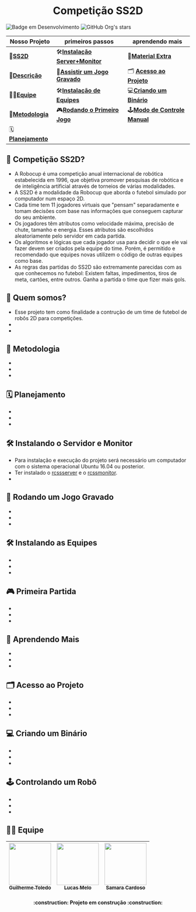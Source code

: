 <h1 align="center"> Competição SS2D </h1>

![Badge em Desenvolvimento](http://img.shields.io/static/v1?label=STATUS&message=EM%20DESENVOLVIMENTO&color=GREEN&style=for-the-badge)
![GitHub Org's stars](https://img.shields.io/github/stars/ras-ufcg/SS2D?style=for-the-badge&logo=github)


| Nosso Projeto | primeiros passos |aprendendo mais|
| ---------------- | ---------------- |------------- |
| 🤖[**SS2D**](#-competição-ss2d) |🛠[**Instalação Server+Monitor**](#-instalando-o-servidor-e-monitor) |📖[**Material Extra**](#-aprendendo-mais) |
| 📝[**Descrição**](#-quem-somos) |📼[**Assistir um Jogo Gravado**](#-rodando-um-jogo-gravado) |🗂️ [**Acesso ao Projeto**](#-acesso-ao-projeto) |
| 🧑‍🎓[**Equipe**](#-equipe) |🛠[**Instalação de Equipes**](#-instalando-as-equipes) |💻[**Criando um Binário**](#-criando-um-binário) |
| 📄[**Metodologia**](#-metodologia) |🎮[**Rodando o Primeiro Jogo**](#-primeira-partida) | 🕹️[**Modo de Controle Manual**](#-controlando-um-robô) |
| 🗓[**Planejamento**](#-planejamento) | | |

<!---## Sumário
- Sobre o Projeto
    - 🤖[**SS2D**](#-Competição-SS2D) 
    - 📝[**Descrição**](#-quem-somos)
    - 🧑‍🎓[**Equipe**](#-equipe)
    - 📄[**Metodologia**](#-metodologia)
    - 🗓[**Planejamento**](#-planejamento) 
- Primeiros Passos
    - 🛠[**Instalação Server+Monitor**](#-instalando-o-servidor-e-monitor)
    - 🛠[**Instalação de Equipes**](#-instalando-as-equipes)
    - 🎮[**Rodando o Primeiro Jogo**](#-primeira-partida) 
- Apredendo Mais
    - 📖[**Material Extra**](#-aprender-mais)
    - 🗂️ [**Acesso ao Projeto**](#-acesso-ao-projeto)
    - 💻[**Criando um Binário**](#-criando-um-binário)
    - 🕹️[**Modo de Controle Manual**](#-controlando-um-robô) -->
## 🤖 Competição SS2D?
- A Robocup é uma competição anual internacional de robótica estabelecida em 1996, que objetiva promover pesquisas de robótica e de inteligência artificial através de torneios de várias modalidades.
- A SS2D é a modalidade da Robocup que aborda o futebol simulado por computador num espaço 2D. 
- Cada time tem 11 jogadores virtuais que "pensam" separadamente e tomam decisões com base nas informações que conseguem capturar do seu ambiente. 
- Os jogadores têm atributos como velocidade máxima, precisão de chute, tamanho e energia. Esses atributos são escolhidos aleatoriamente pelo servidor em cada partida. 
- Os algoritmos e lógicas que cada jogador usa para decidir o que ele vai fazer devem ser criados pela equipe do time. Porém, é permitido e recomendado que equipes novas utilizem o código de outras equipes como base.
- As regras das partidas do SS2D são extremamente parecidas com as que conhecemos no futebol: Existem faltas, impedimentos, tiros de meta, cartões, entre outros. Ganha a partida o time que fizer mais gols.
## 📝 Quem somos?
- Esse projeto tem como finalidade a contrução de um time de futebol de robôs 2D para competições. 
-
-
## 📄 Metodologia
-
-
-

## 🗓 Planejamento
-
-
-

## 🛠 Instalando o Servidor e Monitor
- Para instalação e execução do projeto será necessário um computador com o sistema operacional Ubuntu 16.04 ou posterior.
- Ter instalado o [rcssserver](https://github.com/rcsoccersim/rcssserver) e o [rcssmonitor](https://github.com/rcsoccersim/rcssmonitor).
-

## 📼 Rodando um Jogo Gravado
-
-
-

## 🛠 Instalando as Equipes
-
-
- 

## 🎮 Primeira Partida
-
-
-

## 📖 Aprendendo Mais
-
-
-

## 🗂 Acesso ao Projeto
-
-
-

## ‍💻 Criando um Binário
-
-
-

## 🕹 Controlando um Robô
-
-
-

## 🧑‍🎓 Equipe
| [<img src="https://avatars.githubusercontent.com/u/79481939?v=4" width=115><br><sub>Guilherme Toledo</sub>](https://github.com/drawnator) |  [<img src="https://avatars.githubusercontent.com/u/25869603?v=4" width=115><br><sub>Lucas Melo</sub>](https://github.com/TryhardCC) |  [<img src="https://avatars.githubusercontent.com/u/57972059?v=4" width=115><br><sub>Samara Cardoso</sub>](https://github.com/SamaraLimaCardoso) |
| :---: | :---: | :---: |


<h4 align="center"> 
    :construction:  Projeto em construção  :construction:
</h4>

